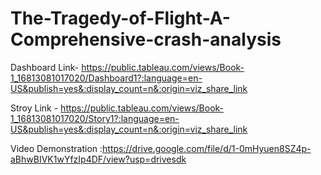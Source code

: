 # The-Tragedy-of-Flight-A-Comprehensive-crash-analysis


Dashboard Link- https://public.tableau.com/views/Book-1_16813081017020/Dashboard1?:language=en-US&publish=yes&:display_count=n&:origin=viz_share_link

Stroy Link - https://public.tableau.com/views/Book-1_16813081017020/Story1?:language=en-US&publish=yes&:display_count=n&:origin=viz_share_link

Video Demonstration :https://drive.google.com/file/d/1-0mHyuen8SZ4p-aBhwBIVK1wYfzIp4DF/view?usp=drivesdk
